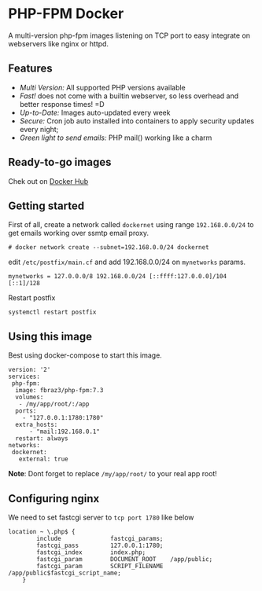 # PHP-FPM Docker

A multi-version php-fpm images listening on TCP port to easy integrate on webservers like nginx or httpd.

## Features
 - *Multi Version:* All supported PHP versions available
 - *Fast!* does not come with a builtin webserver, so less overhead and better response times! =D
 - *Up-to-Date:* Images auto-updated every week
 - *Secure:* Cron job auto installed into containers to apply security updates every night;
 - *Green light to send emails:* PHP mail() working like a charm

## Ready-to-go images
Chek out on [Docker Hub](https://hub.docker.com/r/fbraz3/php-fpm/)

## Getting started

First of all, create a network called `dockernet` using range `192.168.0.0/24` to get emails working over ssmtp email proxy.
```
# docker network create --subnet=192.168.0.0/24 dockernet
```
edit `/etc/postfix/main.cf` and add 192.168.0.0/24 on `mynetworks` params.
```
mynetworks = 127.0.0.0/8 192.168.0.0/24 [::ffff:127.0.0.0]/104 [::1]/128
```
Restart postfix
```
systemctl restart postfix
```

## Using this image
Best using docker-compose to start this image.
```
version: '2'
services:
 php-fpm:
  image: fbraz3/php-fpm:7.3
  volumes:
   - /my/app/root/:/app
  ports:
    - "127.0.0.1:1780:1780"
  extra_hosts:  
      - "mail:192.168.0.1"
  restart: always
networks:
 dockernet:
   external: true
```

**Note**: Dont forget to replace `/my/app/root/` to your real app root!

## Configuring nginx
We need to set fastcgi server to `tcp port 1780` like below
```
location ~ \.php$ {
        include              fastcgi_params;
        fastcgi_pass         127.0.0.1:1780;
        fastcgi_index        index.php;
        fastcgi_param        DOCUMENT_ROOT    /app/public;
        fastcgi_param        SCRIPT_FILENAME  /app/public$fastcgi_script_name;
    }
```

